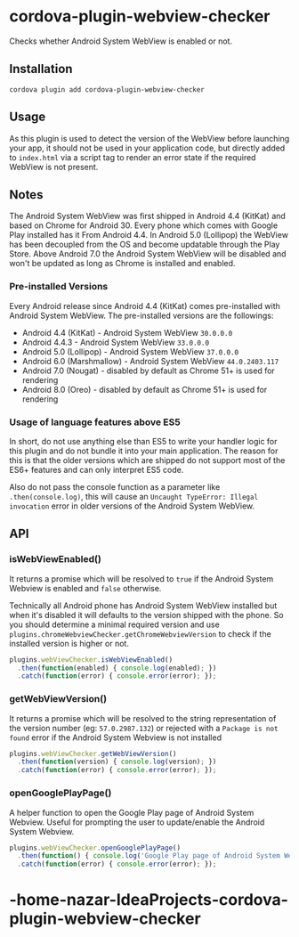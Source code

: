 # cordova-plugin-webview-checker

Checks whether Android System WebView is enabled or not.

## Installation

```
cordova plugin add cordova-plugin-webview-checker
```

## Usage

As this plugin is used to detect the version of the WebView before launching your app, it should not be used in your application code, but directly added to `index.html` via a script tag to render an error state if the required WebView is not present.

## Notes

The Android System WebView was first shipped in Android 4.4 (KitKat) and based on Chrome for Android 30. Every phone which comes with Google Play installed has it From Android 4.4. In Android 5.0 (Lollipop) the WebView has been decoupled from the OS and become updatable through the Play Store. Above Android 7.0 the Android System WebView will be disabled and won't be updated as long as Chrome is installed and enabled.

### Pre-installed Versions

Every Android release since Android 4.4 (KitKat) comes pre-installed with Android System WebView. The pre-installed versions are the followings:

- Android 4.4 (KitKat) - Android System WebView `30.0.0.0`
- Android 4.4.3 - Android System WebView `33.0.0.0`
- Android 5.0 (Lollipop) - Android System WebView `37.0.0.0`
- Android 6.0 (Marshmallow) - Android System WebView `44.0.2403.117`
- Android 7.0 (Nougat) - disabled by default as Chrome 51+ is used for rendering
- Android 8.0 (Oreo) - disabled by default as Chrome 51+ is used for rendering

### Usage of language features above ES5

In short, do not use anything else than ES5 to write your handler logic for this plugin and do not bundle it into your main application. The reason for this is that the older versions which are shipped do not support most of the ES6+ features and can only interpret ES5 code.

Also do not pass the console function as a parameter like `.then(console.log)`, this will cause an `Uncaught TypeError: Illegal invocation` error in older versions of the Android System WebView.

## API

### isWebViewEnabled()

It returns a promise which will be resolved to `true` if the Android System Webview is enabled and `false` otherwise.

Technically all Android phone has Android System WebView installed but when it's disabled it will defaults to the version shipped with the phone. So you should determine a minimal required version and use `plugins.chromeWebviewChecker.getChromeWebviewVersion` to check if the installed version is higher or not.

```js
plugins.webViewChecker.isWebViewEnabled()
  .then(function(enabled) { console.log(enabled); })
  .catch(function(error) { console.error(error); });
```

### getWebViewVersion()

It returns a promise which will be resolved to the string representation of the version number (eg: `57.0.2987.132`) or rejected with a `Package is not found` error if the Android System Webview is not installed

```js
plugins.webViewChecker.getWebViewVersion()
  .then(function(version) { console.log(version); })
  .catch(function(error) { console.error(error); });
```

### openGooglePlayPage()

A helper function to open the Google Play page of Android System Webview. Useful for prompting the user to update/enable the Android System Webview.

```js
plugins.webViewChecker.openGooglePlayPage()
  .then(function() { console.log('Google Play page of Android System Webview has been opened.'); })
  .catch(function(error) { console.error(error); });
```
# -home-nazar-IdeaProjects-cordova-plugin-webview-checker

